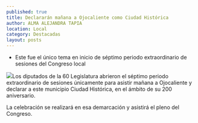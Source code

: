 ```yaml
---
published: true
title: Declararán mañana a Ojocaliente como Ciudad Histórica
author: ALMA ALEJANDRA TAPIA
location: Local
category: Destacadas
layout: posts
---
```


- Este fue el único tema en inicio de séptimo periodo extraordinario de sesiones del Congreso local

![](http://i.imgur.com/j2Dz0v6m.jpg)Los diputados de la 60 Legislatura abrieron el séptimo periodo extraordinario de sesiones únicamente para asistir mañana a Ojocaliente y declarar a este municipio Ciudad Histórica, en el ámbito de su 200 aniversario.

La celebración se realizará en esa demarcación y asistirá el pleno del Congreso.
